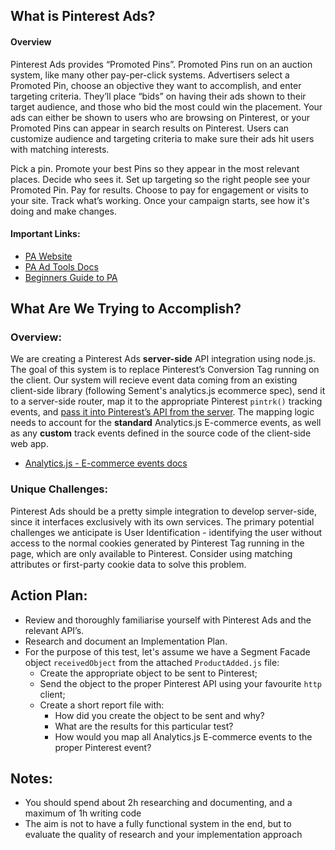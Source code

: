 ## What is Pinterest Ads?

#### Overview
Pinterest Ads provides “Promoted Pins”. Promoted Pins run on an auction system, like many other pay-per-click systems. Advertisers select a Promoted Pin, choose an objective they want to accomplish, and enter targeting criteria. They’ll place “bids” on having their ads shown to their target audience, and those who bid the most could win the placement. Your ads can either be shown to users who are browsing on Pinterest, or your Promoted Pins can appear in search results on Pinterest. Users can customize audience and targeting criteria to make sure their ads hit users with matching interests.

Pick a pin. Promote your best Pins so they appear in the most relevant places.
Decide who sees it. Set up targeting so the right people see your Promoted Pin.
Pay for results. Choose to pay for engagement or visits to your site.
Track what’s working. Once your campaign starts, see how it's doing and make changes.

#### Important Links:

* [PA Website](https://ads.pinterest.com/)
* [PA Ad Tools Docs](https://developers.pinterest.com/docs/ad-tools/conversion-tag/)
* [Beginners Guide to PA](https://www.shopify.com/blog/pinterest-ads)



## What Are We Trying to Accomplish?

### Overview:

We are creating a Pinterest Ads **server-side** API integration using node.js. The goal of this system is to replace Pinterest’s Conversion Tag running on the client. Our system will recieve event data coming from an existing client-side library (following Sement's analytics.js ecommerce spec), send it to a server-side router, map it to the appropriate Pinterest `pintrk()` tracking events, and <u>pass it into Pinterest’s API from the server</u>. The mapping logic needs to account for the **standard** Analytics.js E-commerce events, as well as any **custom** track events defined in the source code of the client-side web app.

* [Analytics.js - E-commerce events docs](https://segment.com/docs/spec/ecommerce/v2/)

### Unique Challenges:

Pinterest Ads should be a pretty simple integration to develop server-side, since it interfaces exclusively with its own services. The primary potential challenges we anticipate is User Identification - identifying the user without access to the normal cookies generated by Pinterest Tag running in the page, which are only available to Pinterest. Consider using matching attributes or first-party cookie data to solve this problem.



## Action Plan:

* Review and thoroughly familiarise yourself with Pinterest Ads and the relevant API’s.
* Research and document an Implementation Plan.
* For the purpose of this test, let's assume we have a Segment Facade object `receivedObject` from the attached `ProductAdded.js` file:
  * Create the appropriate object to be sent to Pinterest;
  * Send the object to the proper Pinterest API using your favourite `http` client;
  * Create a short report file with:
    * How did you create the object to be sent and why?
    * What are the results for this particular test?
    * How would you map all Analytics.js E-commerce events to the proper Pinterest event?

## Notes:

- You should spend about 2h researching and documenting, and a maximum of 1h writing code
- The aim is not to have a fully functional system in the end, but to evaluate the quality of research and your implementation approach